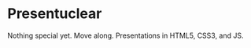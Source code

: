 Presentuclear
=============
Nothing special yet. Move along.
Presentations in HTML5, CSS3, and JS.

